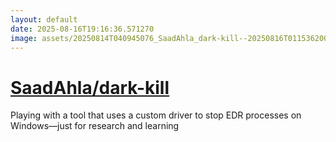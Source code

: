 ```yaml
---
layout: default
date: 2025-08-16T19:16:36.571270
image: assets/20250814T040945076_SaadAhla_dark-kill--20250816T011536200--cropped.png
---
```


# [SaadAhla/dark-kill](https://github.com/SaadAhla/dark-kill)

Playing with a tool that uses a custom driver to stop EDR processes on Windows—just for research and learning
